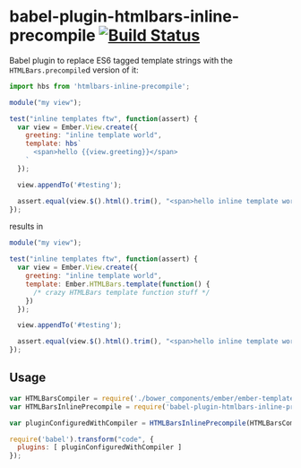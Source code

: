 # babel-plugin-htmlbars-inline-precompile [![Build Status](https://travis-ci.org/pangratz/babel-plugin-htmlbars-inline-precompile.svg?branch=master)](https://travis-ci.org/pangratz/babel-plugin-htmlbars-inline-precompile)

Babel plugin to replace ES6 tagged template strings with the `HTMLBars.precompile`d version of it:

``` js
import hbs from 'htmlbars-inline-precompile';

module("my view");

test("inline templates ftw", function(assert) {
  var view = Ember.View.create({
    greeting: "inline template world",
    template: hbs`
      <span>hello {{view.greeting}}</span>
    `
  });

  view.appendTo('#testing');

  assert.equal(view.$().html().trim(), "<span>hello inline template world</span>");
});
```

results in

``` js
module("my view");

test("inline templates ftw", function(assert) {
  var view = Ember.View.create({
    greeting: "inline template world",
    template: Ember.HTMLBars.template(function() {
      /* crazy HTMLBars template function stuff */
    })
  });

  view.appendTo('#testing');

  assert.equal(view.$().html().trim(), "<span>hello inline template world</span>");
});
```

## Usage

``` js
var HTMLBarsCompiler = require('./bower_components/ember/ember-template-compiler');
var HTMLBarsInlinePrecompile = require('babel-plugin-htmlbars-inline-precompile');

var pluginConfiguredWithCompiler = HTMLBarsInlinePrecompile(HTMLBarsCompiler.precompile);

require('babel').transform("code", {
  plugins: [ pluginConfiguredWithCompiler ]
});
```
